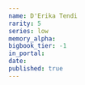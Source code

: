 ```yaml
---
name: D'Erika Tendi
rarity: 5
series: low
memory_alpha:
bigbook_tier: -1
in_portal:
date:
published: true
---
```



